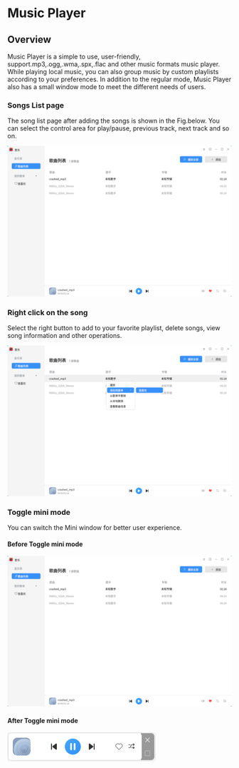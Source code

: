 # Music Player

## Overview
 Music Player is a simple to use, user-friendly, support.mp3,.ogg,.wma,.spx,.flac and other music formats music player. While playing local music, you can also group music by custom playlists according to your preferences. In addition to the regular mode, Music Player also has a small window mode to meet the different needs of users.


### Songs List page

The song list page after adding the songs is shown in the Fig.below. You can select the control area for play/pause, previous track, next track and so on.

![Fig.1 Songs List-big](image/list.png)


### Right click on the song

Select the right button to add to your favorite playlist, delete songs, view song information and other operations.

![Fig.2 right-click-big](image/right.png)


### Toggle mini mode

You can switch the Mini window for better user experience.

#### Before Toggle mini mode

![Fig.3 Songs List-big](image/list.png)

#### After Toggle mini mode

![Fig.4 Mini](image/mini.png)


